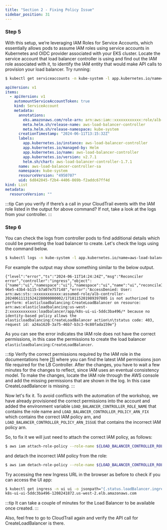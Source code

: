 ```yaml
---
title: "Section 2 - Fixing Policy Issue"
sidebar_position: 31
---
```


### Step 5

With this setup, we’re leveraging IAM Roles for Service Accounts, which essentially allows pods to assume IAM roles using service accounts in Kubernetes and OIDC provider associated with your EKS cluster. Locate the service account that load balancer controller is using and find out the IAM role associated with it, to identify the IAM entity that would make API calls to provision your load balancer.
Try running:

```bash
$ kubectl get serviceaccounts -n kube-system -l app.kubernetes.io/name=aws-load-balancer-controller -o yaml
```

```yaml {8}
apiVersion: v1
items:
  - apiVersion: v1
    automountServiceAccountToken: true
    kind: ServiceAccount
    metadata:
      annotations:
        eks.amazonaws.com/role-arn: arn:aws:iam::xxxxxxxxxxxx:role/alb-controller-20240611131524228000000002
        meta.helm.sh/release-name: aws-load-balancer-controller
        meta.helm.sh/release-namespace: kube-system
      creationTimestamp: "2024-06-11T13:15:32Z"
      labels:
        app.kubernetes.io/instance: aws-load-balancer-controller
        app.kubernetes.io/managed-by: Helm
        app.kubernetes.io/name: aws-load-balancer-controller
        app.kubernetes.io/version: v2.7.1
        helm.sh/chart: aws-load-balancer-controller-1.7.1
      name: aws-load-balancer-controller-sa
      namespace: kube-system
      resourceVersion: "4950707"
      uid: 6d842045-f2b4-4406-869b-f2addc67ff4d
kind: List
metadata:
  resourceVersion: ""
```

:::tip
Can you verify if there’s a call in your CloudTrail events with the IAM role listed in the output for above command? If not, take a look at the logs from your controller.
:::

### Step 6

You can check the logs from controller pods to find additional details which could be preventing the load balancer to create. Let's check the logs using the command below.

```bash
$ kubectl logs -n kube-system -l app.kubernetes.io/name=aws-load-balancer-controller
```

For example the output may show something similar to the below output.

```
{"level":"error","ts":"2024-06-11T14:24:24Z","msg":"Reconciler error","controller":"ingress","object":{"name":"ui","namespace":"ui"},"namespace":"ui","name":"ui","reconcileID":"49d27bbb-96e5-43b4-b115-b7a07e757148","error":"AccessDenied: User: arn:aws:sts::xxxxxxxxxxxx:assumed-role/alb-controller-20240611131524228000000002/1718115201989397805 is not authorized to perform: elasticloadbalancing:CreateLoadBalancer on resource: arn:aws:elasticloadbalancing:us-west-2:xxxxxxxxxxxx:loadbalancer/app/k8s-ui-ui-5ddc3ba496/* because no identity-based policy allows the elasticloadbalancing:CreateLoadBalancer action\n\tstatus code: 403, request id: a24a1620-3a75-46b7-b3c3-9c80fada159e"}
```

As you can see the error indicates the IAM role does not have the correct permissions, in this case the permissions to create the load balancer `elasticloadbalancing:CreateLoadBalancer`.

:::tip
Verify the correct permissions required by the IAM role in the documentations here [[1]](https://kubernetes-sigs.github.io/aws-load-balancer-controller/v2.4/deploy/installation/#setup-iam-manually) where you can find the latest IAM permissions json file required for the LB Controller. After the changes, you have to wait a few minutes for the changes to reflect, since IAM uses an eventual consistency model. To make the changes, locate the IAM role through the AWS console and add the missing permissions that are shown in the log. In this case CreateLoadBalancer is missing.
:::

Now let's fix it. To avoid conflicts with the automation of the workshop, we have already provisioned the correct permissions into the account and added the environment variable `LOAD_BALANCER_CONTROLLER_ROLE_NAME` that contains the role name and `LOAD_BALANCER_CONTROLLER_POLICY_ARN_FIX` which contains the correct IAM policy arn, and `LOAD_BALANCER_CONTROLLER_POLICY_ARN_ISSUE` that contains the incorrect IAM policy arn.

So, to fix it we will just need to attach the correct IAM policy, as follows:

```bash
$ aws iam attach-role-policy --role-name ${LOAD_BALANCER_CONTROLLER_ROLE_NAME} --policy-arn ${LOAD_BALANCER_CONTROLLER_POLICY_ARN_FIX}
```

and detach the incorrect IAM policy from the role:

```bash
$ aws iam detach-role-policy --role-name ${LOAD_BALANCER_CONTROLLER_ROLE_NAME} --policy-arn ${LOAD_BALANCER_CONTROLLER_POLICY_ARN_ISSUE}
```

Try accessing the new Ingress URL in the browser as before to check if you can access the UI app:

```bash timeout=180 hook=fix-5 hookTimeout=600
$ kubectl get ingress -n ui ui -o jsonpath="{.status.loadBalancer.ingress[*].hostname}{'\n'}"
k8s-ui-ui-5ddc3ba496-1208241872.us-west-2.elb.amazonaws.com
```

:::tip
It can take a couple of minutes for the Load Balancer to be available once created.
:::

Also, feel free to go to CloudTrail again and verify the API call for CreateLoadBalancer is there.
